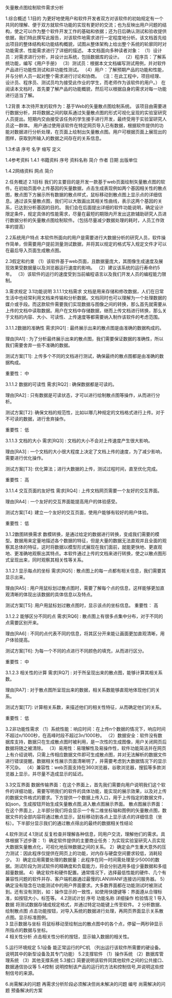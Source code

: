 矢量散点图绘制软件需求分析

1.综合概述
1.1目的
为更好地使用户和软件开发者双方对该软件的初始规定有一个共同的理解、便于双方就软件功能的实现有更好的交流；也为反映出用户问题的结构，使之可以作为整个软件开发工作的基础和依据；还为日后确认测试和验收提供依据，我们特此撰写此报告，对该软件地需求进行一定程度地分析。该文档首先给出项目的整体结构和功能结构概貌，试图从整体架构上给出整个系统的轮廓同时对功能需求、性能需求进行了详细的描述。
	本文档面向多种读者对象：
（1）设计员：对需求进行分析，并设计出系统，包括数据库的设计。
（2）程序员：了解系统功能，编写《用户手册》
（3）测试员：根据本文文档编写测试用例，并对软件产品进行功能性测试和非功能性测试。
（4）用户：了解预期产品的功能和性能，并与分析人员一起对整个需求进行讨论和协商。
（注：在此工程中，项目经理、设计员、程序员、测试员均为接受此作业的学生，而老师作为该软件的用户。）
在阅读本文档时，首先要了解产品的功能概貌，然后可以根据自身的需求对每一功能进行适当了解。

1.2背景
	本次待开发的软件为：基于Web的矢量散点图绘制系统。
	该项目由需要进行数据分析，并将数据之间的联系通过矢量散点图的形式可视化呈现的实验室研究人员提出。短期内交由接受该任务的学生接手进行开发，最终受用于实验室研究人员这一群体。
	用户通过使用该软件在特定网页导入已有数据，根据软件提供的功能对数据进行分析处理，在页面上绘制出矢量散点图。用户可根据页面上展现出的图样，获取到所输入的数据之间存在的关系信息。

1.3术语
序号	名字	缩写	定义
			
			

1.4参考资料
1.4.1 书籍资料
序号	资料名称	简介	作者	日期	出版单位
					
					

1.4.2网络资料
网点	简介
	
	

2.任务概述
2.1目标
我们的主要目的是开发一款基于web页面绘制矢量散点图的软件。在初始页面中上传基因的矢量数据，点击生成表现例如两个基因相关性的散点图，散点图下方展示所有数据的散点样式，鼠标移动到散点图上显示点的详细信息。通过该矢量散点图，我们可以大致画出其相关性曲线，表示这两个基因的关系，已达到分析基因的目的。
我们会在后面提出详细的软件功能说明，确定设计限定条件，规定具体的性能需求，尽量在最短的期限内开发出这款辅助研究人员进行数据分析的矢量散点图绘制软件。（包括尽量减少数据处理的耗时，人员工作效率的提高）

2.2系统用户特点
本软件所面向的用户是需要进行大数据分析的研究人员，软件操作简单，但需要用户提前测量测试数据，并将其以规定的格式写入规定文件才可以在最后导入页面生成散点图。

2.3假定和约束
（1）该软件基于web页面，且数据量庞大，其图像生成速度及展现效果受数据量以及浏览器运行速度的影响。
（2）建议该系统的运行寿命约5年。
（3）该软件的运行的速度受到当前编程语言以及我们开发人员的编程能力限制。


3.需求规定
3.1功能说明
3.1.1.1文档需求
文档是用来存储和修改数据，人们在日常生活中也经常利用文档来传输和分析数据。文档同时也可以理解为一个处理数据的媒介或手段。而这款软件需要我们实现数据与图像之间的转换，那么首先就需要从上传的文档中读取数据。用户在文档中存储数据，继而上传文档进行转换，那么关于文档的内容、大小、可读性、上传速度等都需要纳入制作该软件的考虑范围。

3.1.1.2数据的准确性
需求[RQ1] :	最终展示出来的散点图是由准确的数据构成的。

理由[RA1] :	为了分析最终展示出来的散点图，我们需要保证数据的准确性，所以我们需要舍弃一些不准确的数据。

测试方案[T1]:	上传多个不同的文档进行测试，确保最终的散点图都是由准确的数据构成。

重要性：	中

3.1.1.2 数据的可读性
需求[RQ2] :	确保数据都是可读的。

理由[RA2] :	只有数据是可读状态，才可以进行绘制散点图等操作，从而进行分析。

测试方案[T2]:	确保文档的规范性，比如以哪几种规定的文档格式进行上传。对于不可读的数据，进行舍弃操作。

重要性：	低

3.1.1.3 文档的大小
需求[RQ3] : 	文档的大小不会对上传速度产生很大影响。

理由[RA3] :	一个文档的大小很大程度上决定了文档上传的速度，为了减少影响，需要进行优化操作。

测试方案[T3]:	优化算法；进行大数据的上传，测试过程时间，直至优化完成。

重要性：	高

3.1.1.4 交互页面的友好性
需求[RQ4] : 	上传文档网页需要一个友好的交互界面。

理由[RA4] :	一个友好的交互界面能提高用户的体验感受。

测试方案[T4]:	建立一个友好的交互页面，使用户能够有较好的用户体验。

重要性：	低

3.1.2数图转换需求
数模转换，是通过给定的数据进行转换，变成我们需要的模型。数据用来定量地描述各个数据的特征，但是大量的数据无法直观并且全面的观察其总体的特征，这时将数据以模型形式展现在我们面前，就能更快地、更直观地、更准确地观察出其特点。本软件通过上传的文档来进行转换，使之以散点图形式呈现出来，同时观察其相关性等关系。

3.1.2.1 显示每点的坐标
需求[RQ5] : 	散点图上的每一点都有相关信息，我们需要其显示出来。

理由[RA5] :	用户用鼠标划过散点图时，需要了解每个点的信息，这样能够更加直观清晰的体现出该数据的具体信息以及特点。

测试方案[T5]:	用户用鼠标划过散点图时，显示该点的坐标信息。
重要性：	高

3.1.2.2 能够区分不同的点
需求[RQ6] : 	散点图上有很多点集中分布，对于不同的点需要区别开来。

理由[RA6] :	不同的点代表不同的信息，将其区分开来能让画面更加直观清晰，用户体验提高。

测试方案[T6]:	为每一个不同的点进行不同颜色的填充，从而进行区分。

重要性：	中

3.1.2.3 相关性的计算
需求[RQ7] : 	对于所呈现出来的散点图，能够计算其相关系数。

理由[RA7] :	对于散点图所呈现出来的数据，相关系数能够直观地体现他们的关系。

测试方案[T7]:	计算相关系数，来描述他们的相关性特征，从而确定他们的关系。

重要性：	低

3.2非功能性需求
（1）系统性能：响应时间：在上传n个数据的情况下，响应时间不超过n/1000秒，在高峰时段不超过3n/1000秒。
（2）数据安全：软件没有数据库支持，数据只在生成散点图时被利用，是一次性的生成图像，用户关闭网页后数据将随之被清除。
（3）易用性：易理解性及易操作性，软件功能简洁并在网页上有介绍说明，只需上传相应数据文件即可生成散点图，并对无法解析的数据文件进行错误提醒。数据相关性展示页面清晰明了，并需要考虑到大数据情况下的显示不冗杂。
（4）兼容性：web页面支持在360浏览器，谷歌浏览器，搜狐等多款浏览器上显示，并尽量不造成显示的延迟。

3.3交互界面
数据传输界面：在这个界面上，首先我们需要向用户说明我们这个软件的详细功能，需要写明我们的软件的具体功能，能实现的展示效果，以及对上传的数据文件格式的要求。下方提供一个数据上传入口，用于上传指定的数据文件，如json，生成按钮开始生成矢量散点图,进入散点图展示界面。
散点图展示界面：在这个界面上，上半部分我们将会显示一个有二维坐标轴和图例的矢量散点图，数据文件的全部内容将通过散点显示，鼠标移动到各点上显示该点的详细信息（坐标）。下半部分显示我们的通过散点得出的最终的数据相关性结论

4.软件测试
4.1测试
反复检查并理解各种信息，同用户交流，理解他们的需求。具体根据下述步骤：
1）确定软件提供的主要商业任务：为实现实验室研究人员实现大数据矢量散点化，可视化地反映数据之间的关系。
2）确定会产生重大意外的压力测试：因此程序仅提供在网页上的功能，对内存与硬盘空间要求较低，消耗较少。
3）确定应用需要处理的数据量：此程序在同一时间需处理至少5000的数据。测试阶段为测试软件的精确度和负载能力，将会分别选用多组少量数据和多组超量数据。
4）确定软件和硬件配置。通常情况下，选择最低性能的硬件、几个有兼容性问题的软件并存、客户端机器通过最慢的LAN\WANF连接访问服务器。
5）确定没有隐含在功能测试中的用户界面要求。大多数界面都在功能测试时被测试到。还有没有测到，如：操作显示的一致性，如使用快捷键等：界面遵从合理标准，如按钮大小，标签等。
4.2测试计划
序号	功能名称	详细操作	检验情况
1	导入数据	将测试数据存储成规定格式，并通过特定功能键上传至软件。	
2	分析数据、绘制散点图	点击功能按钮，对导入系统的数据进行处理，再网页界面显示关系散点图。显示标准图例。	
3	显示数据与坐标	将鼠标移动至绘制出的散点图中的各个点，停留一两秒钟显示所指点的数据与坐标。	
4	相关性分析	点击相关性分析的按钮，显示输入数据的相关性。	

5.运行环境规定
5.1设备
	能正常运行的PC机
（列出运行该软件所需要的硬设备。说明其中的新型设备及其专门功能）
5.2支撑软件
（1）操作系统
（2）数据库管理系统
（3）其他支撑系统
5.3接口
	简要说明该软件同其他软件之间的公共接口、数据通信协议等
5.4控制
	说明控制该产品的运行的方法和控制信号,并说明这些控制信号的来源。

6.尚需解决的问题
再需求分析阶段必须解决但尚未解决的问题
编号	尚需解决的问题	预备解决的方案
		
		
